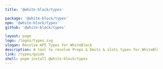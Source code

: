 ```yaml
---
title: '@white-block/types'

package: '@white-block/types'
npm: '@white-block/types'
github: '@white-block/types'

layout: page
logo: /logos/types.svg 
slogan: Resolve API Types for WhiteBlock
description: A tool to resolve Props & Emits & slots types for WhiteBlock
link: /types/guide
shell: pnpm install @white-block/types
---
```


